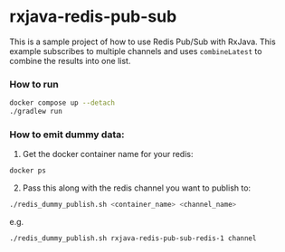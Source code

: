 # rxjava-redis-pub-sub

This is a sample project of how to use Redis Pub/Sub with RxJava.
This example subscribes to multiple channels and uses `combineLatest` to combine the results into one list.

### How to run

```bash
docker compose up --detach
./gradlew run
```

### How to emit dummy data:

1. Get the docker container name for your redis:
```bash
docker ps
```

2. Pass this along with the redis channel you want to publish to:
```bash
./redis_dummy_publish.sh <container_name> <channel_name>
```

e.g.

```bash
./redis_dummy_publish.sh rxjava-redis-pub-sub-redis-1 channel
```

